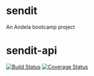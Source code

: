 # sendit
An Andela bootcamp project

# sendit-api
[![Build Status](https://travis-ci.com/nwamugo/sendit.svg?branch=api)](https://travis-ci.com/nwamugo/sendit)
[![Coverage Status](https://coveralls.io/repos/github/nwamugo/sendit/badge.svg?branch=master)](https://coveralls.io/github/nwamugo/sendit?branch=master)
